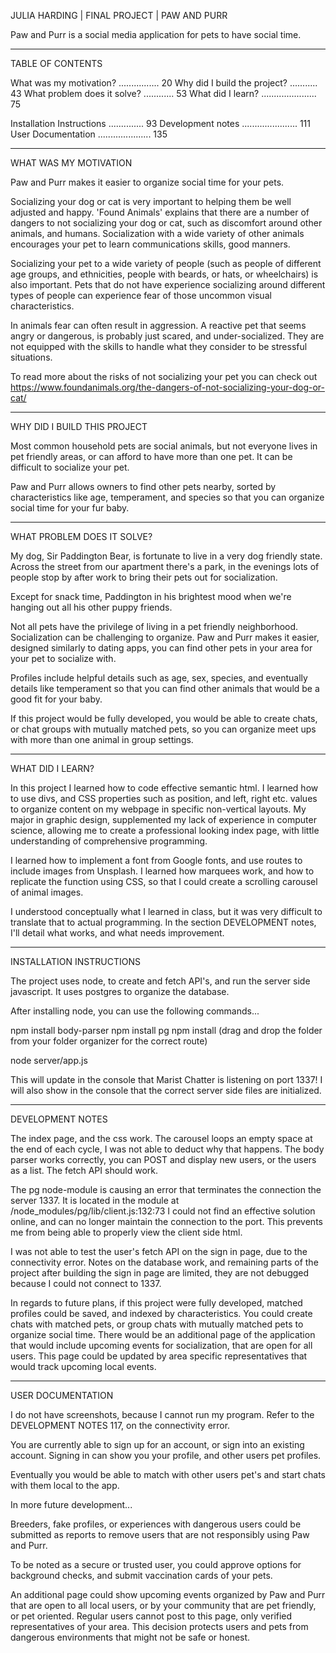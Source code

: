 JULIA HARDING | FINAL PROJECT | PAW AND PURR

Paw and Purr is a social media application for pets to have social time.

------------------------------------------------------------------------------------------

TABLE OF CONTENTS

What was my motivation? ................ 20
Why did I build the project? ........... 43
What problem does it solve? ............ 53
What did I learn? ...................... 75

Installation Instructions .............. 93
Development notes ...................... 111
User Documentation ..................... 135

------------------------------------------------------------------------------------------

WHAT WAS MY MOTIVATION

Paw and Purr makes it easier to organize social time for your pets.

Socializing your dog or cat is very important to helping them be well adjusted and happy. 
'Found Animals' explains that there are a number of dangers to not socializing your dog 
or cat, such as discomfort around other animals, and humans. Socialization with a wide 
variety of other animals encourages your pet to learn communications skills, good manners.

Socializing your pet to a wide variety of people (such as people of different age groups, 
and ethnicities, people with beards, or hats, or wheelchairs) is also important. Pets 
that do not have experience socializing around different types of people can experience 
fear of those uncommon visual characteristics.

In animals fear can often result in aggression. A reactive pet that seems angry or 
dangerous, is probably just scared, and under-socialized. They are not equipped with the 
skills to handle what they consider to be stressful situations.

To read more about the risks of not socializing your pet you can check out
https://www.foundanimals.org/the-dangers-of-not-socializing-your-dog-or-cat/

------------------------------------------------------------------------------------------

WHY DID I BUILD THIS PROJECT

Most common household pets are social animals, but not everyone lives in pet friendly 
areas, or can afford to have more than one pet. It can be difficult to socialize your pet.

Paw and Purr allows owners to find other pets nearby, sorted by characteristics like age, 
temperament, and species so that you can organize social time for your fur baby.

------------------------------------------------------------------------------------------

WHAT PROBLEM DOES IT SOLVE?

My dog, Sir Paddington Bear, is fortunate to live in a very dog friendly state. Across 
the street from our apartment there's a park, in the evenings lots of people stop by after 
work to bring their pets out for socialization.

Except for snack time, Paddington in his brightest mood when we're hanging out all his 
other puppy friends.

Not all pets have the privilege of living in a pet friendly neighborhood. Socialization 
can be challenging to organize. Paw and Purr makes it easier, designed similarly to 
dating apps, you can find other pets in your area for your pet to socialize with.

Profiles include helpful details such as age, sex, species, and eventually details like 
temperament so that you can find other animals that would be a good fit for your baby.

If this project would be fully developed, you would be able to create chats, or chat 
groups with mutually matched pets, so you can organize meet ups with more than one animal 
in group settings.

------------------------------------------------------------------------------------------

WHAT DID I LEARN?

In this project I learned how to code effective semantic html. I learned how to use divs, 
and CSS properties such as position, and left, right etc. values to organize content on 
my webpage in specific non-vertical layouts. My major in graphic design, supplemented my 
lack of experience in computer science, allowing me to create a professional looking 
index page, with little understanding of comprehensive programming.

I learned how to implement a font from Google fonts, and use routes to include images 
from Unsplash. I learned how marquees work, and how to replicate the function using CSS, 
so that I could create a scrolling carousel of animal images.

I understood conceptually what I learned in class, but it was very difficult to translate 
that to actual programming. In the section DEVELOPMENT notes, I'll detail what works, and 
what needs improvement.

------------------------------------------------------------------------------------------

INSTALLATION INSTRUCTIONS

The project uses node, to create and fetch API's, and run the server side javascript.
It uses postgres to organize the database.

After installing node, you can use the following commands...

npm install body-parser
npm install pg
npm install (drag and drop the folder from your folder organizer for the correct route)

node server/app.js

This will update in the console that Marist Chatter is listening on port 1337!
I will also show in the console that the correct server side files are initialized.

------------------------------------------------------------------------------------------

DEVELOPMENT NOTES

The index page, and the css work. The carousel loops an empty space at the end of each 
cycle, I was not able to deduct why that happens. The body parser works correctly, you 
can POST and display new users, or the users as a list. The fetch API should work.

The pg node-module is causing an error that terminates the connection the server 1337.
It is located in the module at /node_modules/pg/lib/client.js:132:73
I could not find an effective solution online, and can no longer maintain the connection 
to the port. This prevents me from being able to properly view the client side html.

I was not able to test the user's fetch API on the sign in page, due to the connectivity 
error. Notes on the database work, and remaining parts of the project after building the 
sign in page are limited, they are not debugged because I could not connect to 1337.

In regards to future plans, if this project were fully developed, matched profiles could 
be saved, and indexed by characteristics. You could create chats with matched pets, or 
group chats with mutually matched pets to organize social time. There would be an 
additional page of the application that would include upcoming events for socialization, 
that are open for all users. This page could be updated by area specific representatives 
that would track upcoming local events.

------------------------------------------------------------------------------------------

USER DOCUMENTATION

I do not have screenshots, because I cannot run my program. Refer to the DEVELOPMENT 
NOTES 117, on the connectivity error.

You are currently able to sign up for an account, or sign into an existing account. 
Signing in can show you your profile, and other users pet profiles.

Eventually you would be able to match with other users pet's and start chats with them 
local to the app.

In more future development...

Breeders, fake profiles, or experiences with dangerous users could be submitted as 
reports to remove users that are not responsibly using Paw and Purr.

To be noted as a secure or trusted user, you could approve options for background checks, 
and submit vaccination cards of your pets.

An additional page could show upcoming events organized by Paw and Purr that are open to 
all local users, or by your community that are pet friendly, or pet oriented. Regular 
users cannot post to this page, only verified representatives of your area. This decision 
protects users and pets from dangerous environments that might not be safe or honest.